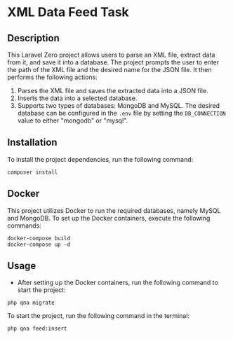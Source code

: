 # XML Data Feed Task

## Description

This Laravel Zero project allows users to parse an XML file, extract data from it, and save it into a database. The project prompts the user to enter the path of the XML file and the desired name for the JSON file. It then performs the following actions:

1. Parses the XML file and saves the extracted data into a JSON file.
2. Inserts the data into a selected database.
3. Supports two types of databases: MongoDB and MySQL. The desired database can be configured in the `.env` file by setting the `DB_CONNECTION` value to either "mongodb" or "mysql".

## Installation

To install the project dependencies, run the following command:

```shell
composer install
```

## Docker

This project utilizes Docker to run the required databases, namely MySQL and MongoDB. To set up the Docker containers, execute the following commands:

```shell
docker-compose build
docker-compose up -d
```

## Usage

- After setting up the Docker containers, run the following command to start the project:

```shell
php qna migrate
```

To start the project, run the following command in the terminal:

```shell
php qna feed:insert
```